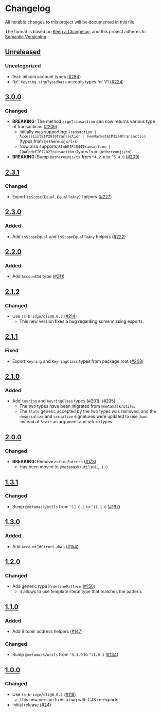# Changelog

All notable changes to this project will be documented in this file.

The format is based on [Keep a Changelog](https://keepachangelog.com/en/1.0.0/),
and this project adheres to [Semantic Versioning](https://semver.org/spec/v2.0.0.html).

## [Unreleased]

### Uncategorized

- feat: bitcoin account types ([#284](https://github.com/MetaMask/accounts.git/pull/284))
- fix!: `Keyring.signTypedData` accepts types for V1 ([#224](https://github.com/MetaMask/accounts.git/pull/224))

## [3.0.0]

### Changed

- **BREAKING:** The method `signTransaction` can now returns various type of transactions ([#209](https://github.com/MetaMask/accounts/pull/209))
  - Initially was supporting: `Transaction | AccessListEIP2930Transaction | FeeMarketEIP1559Transaction` (types from `@ethereumjs/tx`).
  - Now also supports `BlobEIP4844Transaction | EOACodeEIP7702Transaction` (types from `@ethereumjs/tx`).
- **BREAKING:** Bump `@ethereumjs/tx` from `^4.2.0` to `^5.4.0` ([#209](https://github.com/MetaMask/accounts/pull/209))

## [2.3.1]

### Changed

- Export `isScope{Equal,EqualToAny}` helpers ([#227](https://github.com/MetaMask/accounts/pull/227))

## [2.3.0]

### Added

- Add `isScopeEqual` and `isScopeEqualToAny` helpers ([#222](https://github.com/MetaMask/accounts/pull/222))

## [2.2.0]

### Added

- Add `AccountId` type ([#211](https://github.com/MetaMask/accounts/pull/211))

## [2.1.2]

### Changed

- Use `ts-bridge/cli@0.6.3` ([#214](https://github.com/MetaMask/accounts/pull/214))
  - This new version fixes a bug regarding some missing exports.

## [2.1.1]

### Fixed

- Export `Keyring` and `KeyringClass` types from package root ([#208](https://github.com/MetaMask/accounts/pull/208))

## [2.1.0]

### Added

- Add `Keyring` and `KeyringClass` types ([#201](https://github.com/MetaMask/accounts/pull/201)), ([#205](https://github.com/MetaMask/accounts/pull/205))
  - The two types have been migrated from `@metamask/utils`.
  - The `State` generic accepted by the two types was removed, and the `deserialize` and `serialize` signatures were updated to use `Json` instead of `State` as argument and return types.

## [2.0.0]

### Changed

- **BREAKING:** Remove `definePattern` ([#173](https://github.com/MetaMask/accounts/pull/173))
  - Has been moved to `@metamask/utils@11.1.0`.

## [1.3.1]

### Changed

- Bump `@metamask/utils` from `^11.0.1` to `^11.1.0` ([#167](https://github.com/MetaMask/accounts/pull/167))

## [1.3.0]

### Added

- Add `AccountIdStruct` alias ([#154](https://github.com/MetaMask/accounts/pull/154))

## [1.2.0]

### Changed

- Add generic type in `definePattern` ([#150](https://github.com/MetaMask/accounts/pull/150))
  - It allows to use template literal type that matches the pattern.

## [1.1.0]

### Added

- Add Bitcoin address helpers ([#147](https://github.com/MetaMask/accounts/pull/147))

### Changed

- Bump `@metamask/utils` from `^9.3.0` to `^11.0.1` ([#134](https://github.com/MetaMask/accounts/pull/134))

## [1.0.0]

### Changed

- Use `ts-bridge/cli@0.6.1` ([#118](https://github.com/MetaMask/accounts/pull/118))
  - This new version fixes a bug with CJS re-exports.
- Initial release ([#24](https://github.com/MetaMask/accounts/pull/24))

[Unreleased]: https://github.com/MetaMask/accounts.git/compare/@metamask/keyring-utils@3.0.0...HEAD
[3.0.0]: https://github.com/MetaMask/accounts.git/compare/@metamask/keyring-utils@2.3.1...@metamask/keyring-utils@3.0.0
[2.3.1]: https://github.com/MetaMask/accounts.git/compare/@metamask/keyring-utils@2.3.0...@metamask/keyring-utils@2.3.1
[2.3.0]: https://github.com/MetaMask/accounts.git/compare/@metamask/keyring-utils@2.2.0...@metamask/keyring-utils@2.3.0
[2.2.0]: https://github.com/MetaMask/accounts.git/compare/@metamask/keyring-utils@2.1.2...@metamask/keyring-utils@2.2.0
[2.1.2]: https://github.com/MetaMask/accounts.git/compare/@metamask/keyring-utils@2.1.1...@metamask/keyring-utils@2.1.2
[2.1.1]: https://github.com/MetaMask/accounts.git/compare/@metamask/keyring-utils@2.1.0...@metamask/keyring-utils@2.1.1
[2.1.0]: https://github.com/MetaMask/accounts.git/compare/@metamask/keyring-utils@2.0.0...@metamask/keyring-utils@2.1.0
[2.0.0]: https://github.com/MetaMask/accounts.git/compare/@metamask/keyring-utils@1.3.1...@metamask/keyring-utils@2.0.0
[1.3.1]: https://github.com/MetaMask/accounts.git/compare/@metamask/keyring-utils@1.3.0...@metamask/keyring-utils@1.3.1
[1.3.0]: https://github.com/MetaMask/accounts.git/compare/@metamask/keyring-utils@1.2.0...@metamask/keyring-utils@1.3.0
[1.2.0]: https://github.com/MetaMask/accounts.git/compare/@metamask/keyring-utils@1.1.0...@metamask/keyring-utils@1.2.0
[1.1.0]: https://github.com/MetaMask/accounts.git/compare/@metamask/keyring-utils@1.0.0...@metamask/keyring-utils@1.1.0
[1.0.0]: https://github.com/MetaMask/accounts.git/releases/tag/@metamask/keyring-utils@1.0.0
